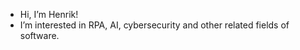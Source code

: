 - Hi, I’m Henrik!
- I’m interested in RPA, AI, cybersecurity and other related fields of software.

<!---
henrikrouhesmaa/henrikrouhesmaa is a ✨ special ✨ repository because its `README.md` (this file) appears on your GitHub profile.
You can click the Preview link to take a look at your changes.
--->
